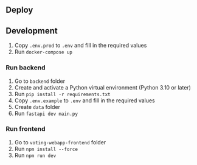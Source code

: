 ## Deploy

## Development

1. Copy `.env.prod` to `.env` and fill in the required values
2. Run `docker-compose up`

### Run backend

1. Go to `backend` folder
2. Create and activate a Python virtual environment (Python 3.10 or later)
3. Run `pip install -r requirements.txt`
4. Copy `.env.example` to `.env` and fill in the required values
5. Create `data` folder
6. Run `fastapi dev main.py`

### Run frontend

1. Go to `voting-webapp-frontend` folder
2. Run `npm install --force`
3. Run `npm run dev`
